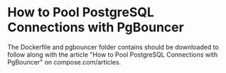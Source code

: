 # How to Pool PostgreSQL Connections with PgBouncer

The Dockerfile and pgbouncer folder contains should be downloaded to follow along with the article "How to Pool PostgreSQL Connections with PgBouncer" on compose.com/articles.

